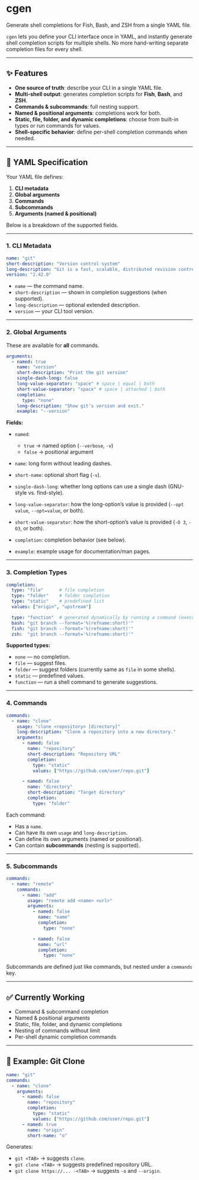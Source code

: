# cgen

Generate shell completions for Fish, Bash, and ZSH from a single YAML file.

`cgen` lets you define your CLI interface once in YAML, and instantly generate shell completion
scripts for multiple shells. No more hand-writing separate completion files for every shell.

---

## ✨ Features

* **One source of truth**: describe your CLI in a single YAML file.
* **Multi-shell output**: generates completion scripts for **Fish**, **Bash**, and **ZSH**.
* **Commands & subcommands**: full nesting support.
* **Named & positional arguments**: completions work for both.
* **Static, file, folder, and dynamic completions**: choose from built-in types or run commands for values.
* **Shell-specific behavior**: define per-shell completion commands when needed.

---

## 📄 YAML Specification

Your YAML file defines:

1. **CLI metadata**
2. **Global arguments**
3. **Commands**
4. **Subcommands**
5. **Arguments (named & positional)**

Below is a breakdown of the supported fields.

---

### 1. CLI Metadata

```yaml
name: "git"
short-description: "Version control system"
long-description: "Git is a fast, scalable, distributed revision control system."
version: "2.42.0"
```

* `name` — the command name.
* `short-description` — shown in completion suggestions (when supported).
* `long-description` — optional extended description.
* `version` — your CLI tool version.

---

### 2. Global Arguments

These are available for **all** commands.

```yaml
arguments:
  - named: true
    name: "version"
    short-description: "Print the git version"
    single-dash-long: false
    long-value-separator: "space" # space | equal | both
    short-value-separator: "space" # space | attached | both
    completion:
      type: "none"
    long-description: "Show git’s version and exit."
    example: "--version"
```

**Fields:**

* `named`:

  * `true` → named option (`--verbose`, `-v`)
  * `false` → positional argument
* `name`: long form without leading dashes.
* `short-name`: optional short flag (`-v`).
* `single-dash-long`: whether long options can use a single dash (GNU-style vs. find-style).
* `long-value-separator`: how the long-option’s value is provided (`--opt value`, `--opt=value`, or both).
* `short-value-separator`: how the short-option’s value is provided (`-O 3`, `-O3`, or both).
* `completion`: completion behavior (see below).
* `example`: example usage for documentation/man pages.

---

### 3. Completion Types

```yaml
completion:
  type: "file"      # file completion
  type: "folder"    # folder completion
  type: "static"    # predefined list
  values: ["origin", "upstream"]

  type: "function"  # generated dynamically by running a command (executed inside "$()")
  bash: "git branch --format='%(refname:short)'"
  fish: "git branch --format='%(refname:short)'"
  zsh:  "git branch --format='%(refname:short)'"
```

**Supported types:**

* `none` — no completion.
* `file` — suggest files.
* `folder` — suggest folders (currently same as `file` in some shells).
* `static` — predefined values.
* `function` — run a shell command to generate suggestions.

---

### 4. Commands

```yaml
commands:
  - name: "clone"
    usage: "clone <repository> [directory]"
    long-description: "Clone a repository into a new directory."
    arguments:
      - named: false
        name: "repository"
        short-description: "Repository URL"
        completion:
          type: "static"
          values: ["https://github.com/user/repo.git"]

      - named: false
        name: "directory"
        short-description: "Target directory"
        completion:
          type: "folder"
```

Each command:

* Has a `name`.
* Can have its own `usage` and `long-description`.
* Can define its own arguments (named or positional).
* Can contain **subcommands** (nesting is supported).

---

### 5. Subcommands

```yaml
commands:
  - name: "remote"
    commands:
      - name: "add"
        usage: "remote add <name> <url>"
        arguments:
          - named: false
            name: "name"
            completion:
              type: "none"

          - named: false
            name: "url"
            completion:
              type: "none"
```

Subcommands are defined just like commands, but nested under a `commands` key.

---

## ✅ Currently Working

* Command & subcommand completion
* Named & positional arguments
* Static, file, folder, and dynamic completions
* Nesting of commands without limit
* Per-shell dynamic completion commands

---

## 🚀 Example: Git Clone

```yaml
name: "git"
commands:
  - name: "clone"
    arguments:
      - named: false
        name: "repository"
        completion:
          type: "static"
          values: ["https://github.com/user/repo.git"]
      - named: true
        name: "origin"
        short-name: "o"
```

Generates:

* `git <TAB>` → suggests `clone`.
* `git clone <TAB>` → suggests predefined repository URL.
* `git clone https://... -<TAB>` → suggests `-o` and `--origin`.
